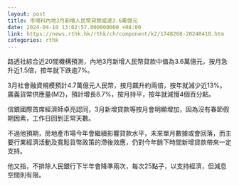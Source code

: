 ```yaml
---
layout: post
title: 市場料內地3月新增人民幣貸款或達3.6萬億元
date: 2024-04-10 13:02:57.000000000 +08:00
link: https://news.rthk.hk/rthk/ch/component/k2/1748268-20240410.htm
categories: rthk
---
```


路透社綜合近20間機構預測，內地3月新增人民幣貸款中值為3.6萬億元，按月急升近1.5倍，按年就下跌逾7%。

3月社會融資規模預計4.7萬億元人民幣，按月飆升約兩倍，按年就減少近13%。廣義貨幣供應量(M2)，預計增長8.7%，按月持平，按年就減慢4個百分點。

信銀國際首席經濟師卓亮認同，3月新增貸款等按月會明顯增加，因為沒有春節假期因素，工作日回到正常天數。

不過他預期，房地產市場今年會繼續影響貸款水平，未來單月數據或會回落，而主要行業經濟活動及寬鬆貨幣政策的滯後效應，仍對今年餘下時間新增貸款帶來一定支持。

他又指，不排除人民銀行下半年會降準兩次，每次25點子，以支持經濟，但減息空間則有限。
